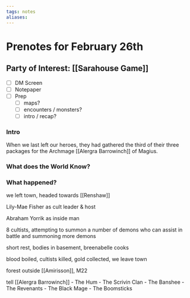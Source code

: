 ```yaml
---
tags: notes
aliases:
---
```


# Prenotes for February 26th
## Party of Interest: [[Sarahouse Game]]
- [ ] DM Screen
- [ ] Notepaper
- [ ] Prep
	- [ ] maps?
	- [ ] encounters / monsters?
	- [ ] intro / recap?

### Intro

When we last left our heroes, they had gathered the third of their three packages for the Archmage [[Alergra Barrowinch]] of Magius.

### What does the World Know?


### What happened?

we left town, headed towards [[Renshaw]]


Lily-Mae Fisher as cult leader & host

Abraham Yorrik as inside man

8 cultists, attempting to summon a number of demons who can assist in battle and summoning more demons

short rest, bodies in basement, breenabelle cooks

blood boiled, cultists killed, gold collected, we leave town

forest outside [[Amirisson]], M22

tell [[Alergra Barrowinch]]
	- The Hum
	- The Scrivin Clan
	- The Banshee
	- The Revenants
	- The Black Mage
	- The Boomsticks